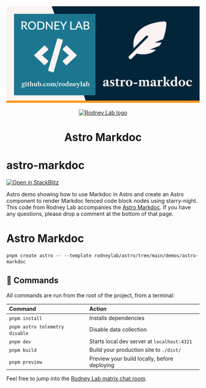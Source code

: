 <img src="../../images/rodneylab-github-astro-markdoc.png" alt="Rodney Lab astro-markdoc Github banner">

<p align="center">
  <a aria-label="Open Rodney Lab site" href="https://rodneylab.com" rel="nofollow noopener noreferrer">
    <img alt="Rodney Lab logo" src="https://rodneylab.com/assets/icon.png" width="60" />
  </a>
</p>
<h1 align="center">
  Astro Markdoc
</h1>

# astro-markdoc

[![Open in StackBlitz](https://developer.stackblitz.com/img/open_in_stackblitz.svg)](https://stackblitz.com/github/rodneylab/astro/tree/main/demos/astro-markdoc)

Astro demo showing how to use Markdoc in Astro and create an Astro component to render Markdoc fenced code block nodes using starry-night. This code from Rodney Lab accompanies the <a href="https://rodneylab.com/astro-markdoc/">Astro Markdoc</a>. If you have any questions, please drop a comment at the bottom of that page.

# Astro Markdoc

```
pnpm create astro -- --template rodneylab/astro/tree/main/demos/astro-markdoc
```

## 🧞 Commands

All commands are run from the root of the project, from a terminal:

| Command                        | Action                                       |
| :----------------------------- | :------------------------------------------- |
| `pnpm install`                 | Installs dependencies                        |
| `pnpm astro telemetry disable` | Disable data collection                      |
| `pnpm dev`                     | Starts local dev server at `localhost:4321`  |
| `pnpm build`                   | Build your production site to `./dist/`      |
| `pnpm preview`                 | Preview your build locally, before deploying |

Feel free to jump into the [Rodney Lab matrix chat room](https://matrix.to/#/%23rodney:matrix.org).
